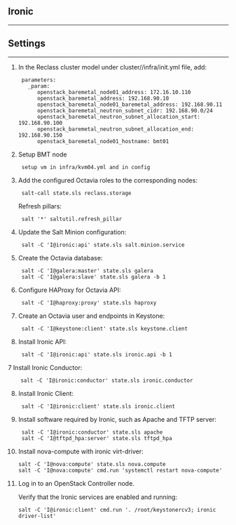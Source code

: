 ## Ironic
-------------------------

## Settings
--------------------

1. In the Reclass cluster model under  cluster/<cluster>/infra/init.yml file, add:

        parameters:
          _param:
             openstack_baremetal_node01_address: 172.16.10.110
             openstack_baremetal_address: 192.168.90.10
             openstack_baremetal_node01_baremetal_address: 192.168.90.11
             openstack_baremetal_neutron_subnet_cidr: 192.168.90.0/24
             openstack_baremetal_neutron_subnet_allocation_start: 192.168.90.100
             openstack_baremetal_neutron_subnet_allocation_end: 192.168.90.150
             openstack_baremetal_node01_hostname: bmt01


1. Setup BMT node

        setup vm in infra/kvm04.yml and in config

1. Add the configured Octavia roles to the corresponding nodes:

        salt-call state.sls reclass.storage

    Refresh pillars:

        salt '*' saltutil.refresh_pillar

2. Update the Salt Minion configuration:

        salt -C 'I@ironic:api' state.sls salt.minion.service

3. Create the Octavia database:

        salt -C 'I@galera:master' state.sls galera
        salt -C 'I@galera:slave' state.sls galera -b 1

4. Configure HAProxy for Octavia API:

        salt -C 'I@haproxy:proxy' state.sls haproxy

5. Create an Octavia user and endpoints in Keystone:

        salt -C 'I@keystone:client' state.sls keystone.client

6. Install Ironic API:

        salt -C 'I@ironic:api' state.sls ironic.api -b 1

7 Install Ironic Conductor:

        salt -C 'I@ironic:conductor' state.sls ironic.conductor

8. Install Ironic Client:

        salt -C 'I@ironic:client' state.sls ironic.client

9. Install software required by Ironic, such as Apache and TFTP server:

        salt -C 'I@ironic:conductor' state.sls apache
        salt -C 'I@tftpd_hpa:server' state.sls tftpd_hpa

10. Install nova-compute with ironic virt-driver:

        salt -C 'I@nova:compute' state.sls nova.compute
        salt -C 'I@nova:compute' cmd.run 'systemctl restart nova-compute'

11. Log in to an OpenStack Controller node.

    Verify that the Ironic services are enabled and running:

        salt -C 'I@ironic:client' cmd.run '. /root/keystonercv3; ironic driver-list'
